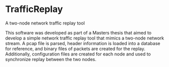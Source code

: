 # TrafficReplay
A two-node network traffic replay tool

This software was developed as part of a Masters thesis that aimed to develop a simple network traffic replay tool that mimics a two-node network stream.  A pcap file is parsed, header information is loaded into a database for reference, and binary files of packets are created for the replay.  Additionally, configuration files are created for each node and used to synchronize replay between the two nodes.
